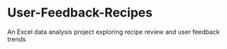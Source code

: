 # User-Feedback-Recipes
An Excel data analysis project exploring recipe review and user feedback trends
